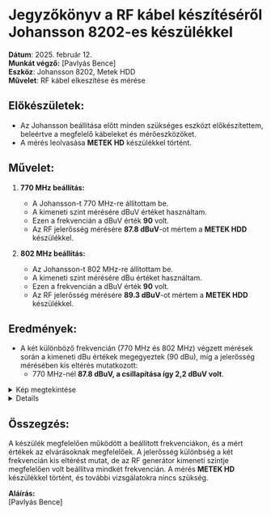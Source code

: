 # Jegyzőkönyv a RF kábel készítéséről Johansson 8202-es készülékkel

**Dátum**: 2025. február 12.  
**Munkát végző:** [Pavlyás Bence]    
**Eszköz**: Johansson 8202, Metek HDD  
**Művelet**: RF kábel elkeszítése és mérése

## Előkészületek:
- Az Johansson beállítása előtt minden szükséges eszközt előkészítettem, beleértve a megfelelő kábeleket és mérőeszközöket.
- A mérés leolvasása **METEK HD** készülékkel történt.

## Művelet:

1. **770 MHz beállítás:**
   - A Johansson-t 770 MHz-re állítottam be.
   - A kimeneti szint mérésére dBuV értéket használtam.
   - Ezen a frekvencián a dBuV érték **90** volt.
   - Az RF jelerősség mérésére **87.8 dBuV**-ot mértem a **METEK HDD** készülékkel.
   
2. **802 MHz beállítás:**
   - Az Johansson-t 802 MHz-re állítottam be.
   - A kimeneti szint mérésére dBu értéket használtam.
   - Ezen a frekvencián a dBuV érték **90** volt.
   - Az RF jelerősség mérésére **89.3 dBuV**-ot mértem a **METEK HDD** készülékkel.

## Eredmények:
- A két különböző frekvencián (770 MHz és 802 MHz) végzett mérések során a kimeneti dBu értékek megegyeztek (90 dBu), míg a jelerősség mérésében kis eltérés mutatkozott:
  - 770 MHz-nél **87.8 dBuV, a csillapítása így 2,2 dBuV volt**.
<details>
  <summary>Kép megtekintése</summary>

  ![770Hz](https://raw.githubusercontent.com/PavlyasB/Meresijegyzokonyvek/refs/heads/main/Kabel%20merese/kepek/IMG_8628.jpg)    

</details> 

<details>
  - 802 MHz-nél **89.3, a csillapítása így 0,7 dBuV volt dBuV**.

    <summary>Kép megtekintése</summary>

  ![802Hz](https://raw.githubusercontent.com/PavlyasB/Meresijegyzokonyvek/refs/heads/main/Kabel%20merese/kepek/its_snapshot_0001.bmp)   

</details>  

## Összegzés:
A készülék megfelelően működött a beállított frekvenciákon, és a mért értékek az elvárásoknak megfelelőek. A jelerősség különbség a két frekvencián kis eltérést mutat, de az RF generátor kimeneti szintje megfelelően volt beállítva mindkét frekvencián. A mérés **METEK HD** készülékkel történt, és további vizsgálatokra nincs szükség.

**Aláírás:**  
[Pavlyás Bence]  

